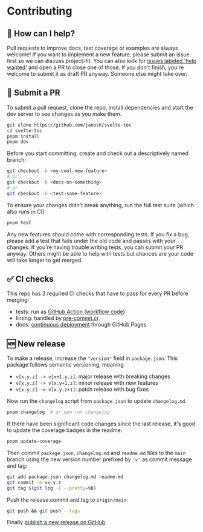 # Contributing

## 🙋 How can I help?

Pull requests to improve docs, test coverage or examples are always welcome! If you want to implement a new feature, please submit an issue first so we can discuss project-fit. You can also look for [issues labeled 'help wanted'](https://github.com/janosh/svelte-toc/issues?q=is%3Aissue+is%3Aopen+label%3A%22help+wanted%22) and open a PR to close one of those. If you don't finish, you're welcome to submit it as draft PR anyway. Someone else might take over.

## 🚀 Submit a PR

To submit a pull request, clone the repo, install dependencies and start the dev server to see changes as you make them.

```sh
git clone https://github.com/janosh/svelte-toc
cd svelte-toc
pnpm install
pnpm dev
```

Before you start committing, create and check out a descriptively named branch:

```sh
git checkout -b <my-cool-new-feature>
# or
git checkout -b <docs-on-something>
# or
git checkout -b <test-some-feature>
```

To ensure your changes didn't break anything, run the full test suite (which also runs in CI):

```sh
pnpm test
```

Any new features should come with corresponding tests. If you fix a bug, please add a test that fails under the old code and passes with your changes. If you're having trouble writing tests, you can submit your PR anyway. Others might be able to help with tests but chances are your code will take longer to get merged.

## ✅ CI checks

This repo has 3 required CI checks that have to pass for every PR before merging:

- tests: run as [GitHub Action](https://github.com/janosh/svelte-toc/actions/workflows/test.yml) ([workflow code](https://github.com/janosh/svelte-toc/blob/main/.github/workflows/test.yml))
- linting: handled by [pre-commit.ci](https://results.pre-commit.ci/latest/github/janosh/svelte-toc/main)
- docs: [continuous deployment](https://github.com/janosh/svelte-toc/blob/main/.github/workflows/gh-pages.yml) through GitHub Pages

## 🆕 New release

To make a release, increase the `"version"` field in `package.json`. This package follows semantic versioning, meaning

- `v[x.y.z] -> v[x+1.y.z]`: major release with breaking changes
- `v[x.y.z] -> v[x.y+1.z]`: minor release with new features
- `v[x.y.z] -> v[x.y.z+1]`: patch release with bug fixes

Now run the `changelog` script from `package.json` to update `changelog.md`.

```sh
pnpm changelog  # or npm run changelog
```

If there have been significant code changes since the last release, it's good to update the coverage badges in the readme.

```sh
pnpm update-coverage
```

Then commit `package.json`, `changelog.md` and `readme.md` files to the `main` branch using the new version number prefixed by `'v'` as commit message and tag:

```sh
git add package.json changelog.md readme.md
git commit -m vx.y.z
git tag $(git log -1 --pretty=%B)
```

Push the release commit and tag to `origin/main`:

```sh
git push && git push --tags
```

Finally [publish a new release on GitHub](https://github.com/janosh/svelte-toc/releases/new).
